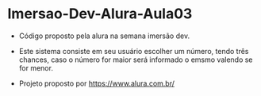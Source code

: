 # Imersao-Dev-Alura-Aula03

* Código proposto pela alura na semana imersão dev.  

* Este sistema consiste em seu usuário escolher um número, tendo três chances, caso o número for maior será informado o emsmo valendo se for menor. 
* Projeto proposto por https://www.alura.com.br/
